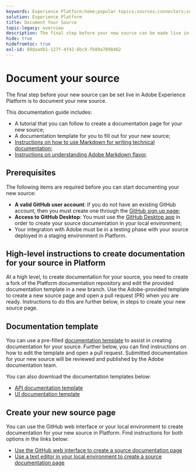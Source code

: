 ```yaml
---
keywords: Experience Platform;home;popular topics;sources;connectors;source connectors;sources sdk;sdk;SDK
solution: Experience Platform
title: Document Your Source
topic-legacy: overview
description: The final step before your new source can be made live in Adobe Experience Platform is to document your new source.
hide: true
hidefromtoc: true
exl-id: 80daadb1-127f-4f42-8bc9-fb89a7898462
---
```

# Document your source

The final step before your new source can be set live in Adobe Experience Platform is to document your new source.

This documentation guide includes:

* A tutorial that you can follow to create a documentation page for your new source;
* A documentation template for you to fill out for your new source;
* [Instructions on how to use Markdown for writing technical documentation](https://experienceleague.adobe.com/docs/contributor/contributor-guide/writing-essentials/markdown.html?lang=en);
* [Instructions on understanding Adobe Markdown flavor](https://experienceleague.adobe.com/docs/contributor/contributor-guide/writing-essentials/markdown.html?lang=en#custom-markdown-extensions).

## Prerequisites

The following items are required before you can start documenting your new source:

* **A valid GitHub user account**: If you do not have an existing GitHub account, then you must create one through the [GitHub sign up page](https://github.com/);
* **Access to GitHub Desktop**: You must use the [GitHub Desktop app](https://desktop.github.com/) in order to create your source documentation in your local environment;
* Your integration with Adobe must be in a testing phase with your source deployed in a staging environment in Platform.

## High-level instructions to create documentation for your source in Platform

At a high level, to create documentation for your source, you need to create a fork of the Platform documentation repository and edit the provided documentation template in a new branch. Use the Adobe-provided template to create a new source page and open a pull request (PR) when you are ready. Instructions to do this are further below, in steps to create your new source page.

## Documentation template

You can use a pre-filled [documentation template](./template.md) to assist in creating documentation for your source. Further below, you can find instructions on how to edit the template and open a pull request. Submitted documentation for your new source will be reviewed and published by the Adobe documentation team.

You can also download the documentation templates below:

* [API documentation template](../assets/template.zip)
* [UI documentation template](../assets/ui-template.zip)

## Create your new source page

You can use the GitHub web interface or your local environment to create documentation for your new source in Platform. Find instructions for both options in the links below:

* [Use the GitHub web interface to create a source documentation page](./github.md)
* [Use a text editor in your local environment to create a source documentation page](./text-editor.md)
